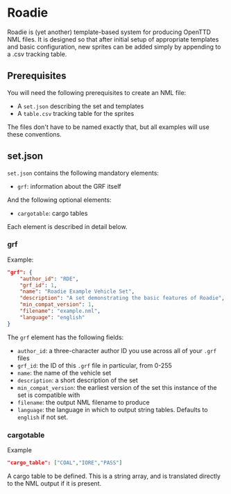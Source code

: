 # Roadie

Roadie is (yet another) template-based system for producing OpenTTD NML files.
It is designed so that after initial setup of appropriate templates and
basic configuration, new sprites can be added simply by appending to a .csv
tracking table.

## Prerequisites

You will need the following prerequisites to create an NML file:

* A `set.json` describing the set and templates
* A `table.csv` tracking table for the sprites

The files don't have to be named exactly that, but all examples will
use these conventions.

## set.json

`set.json` contains the following mandatory elements:

* `grf`: information about the GRF itself

And the following optional elements:

* `cargotable`: cargo tables

Each element is described in detail below.

### grf

Example:

```json
"grf": {
    "author_id": "RDE",
    "grf_id": 1,
    "name": "Roadie Example Vehicle Set",
    "description": "A set demonstrating the basic features of Roadie",
    "min_compat_version": 1,
    "filename": "example.nml",
    "language": "english"
}
```

The `grf` element has the following fields:

* `author_id`: a three-character author ID you use across all of your `.grf` files
* `grf_id`: the ID of this `.grf` file in particular, from 0-255
* `name`: the name of the vehicle set
* `description`: a short description of the set
* `min_compat_version`: the earliest version of the set this instance of the set is compatible with
* `filename`: the output NML filename to produce
* `language`: the language in which to output string tables. Defaults to `english` if not set.

### cargotable

Example

```json
"cargo_table": ["COAL","IORE","PASS"]
```

A cargo table to be defined. This is a string array, and is translated
directly to the NML output if it is present.